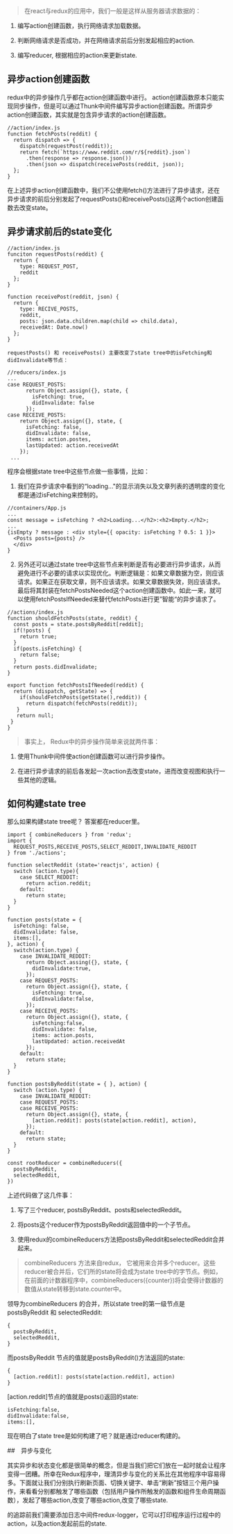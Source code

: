 > 在react与redux的应用中，我们一般是这样从服务器请求数据的：

1. 编写action创建函数，执行网络请求加载数据。

2. 判断网络请求是否成功，并在网络请求前后分别发起相应的action.

3. 编写reducer, 根据相应的action来更新state.


## 异步action创建函数

redux中的异步操作几乎都在action创建函数中进行。 action创建函数原本只能实现同步操作，但是可以通过Thunk中间件编写异步action创建函数。所谓异步action创建函数，其实就是包含异步请求的action创建函数。

```
//action/index.js
function fetchPosts(reddit) {
  return dispatch => {
    dispatch(requestPost(reddit));
    return fetch(`https://www.reddit.com/r/${reddit}.json`)
      .then(response => response.json())
      .then(json => dispatch(receivePosts(reddit, json));
  };
}

```

在上述异步action创建函数中，我们不公使用fetch()方法进行了异步请求，还在异步请求的前后分别发起了requestPosts()和receivePosts()这两个action创建函数去改变state。

## 异步请求前后的state变化

```
//action/index.js
funciton requestPosts(reddit) {
  return {
    type: REQUEST_POST,
    reddit
  };
}

function receivePost(reddit, json) {
  return {
    type: RECIVE_POSTS,
    reddit,
    posts: json.data.children.map(child => child.data),
    receivedAt: Date.now()
  };
}

requestPosts() 和 receivePosts() 主要改变了state tree中的isFetching和didInvalidate等节点：
```

```
//reducers/index.js
...
case REQUEST_POSTS:
      return Object.assign({}, state, {
        isFetching: true,
        didInvalidate: false
      });
case RECEIVE_POSTS:
    return Object.assign({}, state, {
      isFetching: false,
      didInvalidate: false,
      items: action.postes,
      lastUpdated: action.receivedAt
    });
 ...
```

程序会根据state tree中这些节点做一些事情，比如：

1. 我们在异步请求中看到的“loading..."的显示消失以及文章列表的透明度的变化都是通过isFetching来控制的。

```
//containers/App.js
...
const message = isFetching ? <h2>Loading...</h2>:<h2>Empty.</h2>;
...
{isEmpty ? message : <div style={{ opacity: isFetching ? 0.5: 1 }}>
  <Posts posts={posts} />
  </div>
}
```

2. 另外还可以通过state tree中这些节点来判断是否有必要进行异步请求，从而避免进行不必要的请求以实现优化。判断逻辑是：如果文章数据为空，则应该请求。如果正在获取文章，则不应该请求。如果文章数据失效，则应该请求。最后将其封装在fetchPostsNeeded这个action创建函数中。如此一来，就可以使用fetchPostsIfNeeded来替代fetchPosts进行更”智能“的异步请求了。

```
//actions/index.js
function shouldFetchPosts(state, reddit) {
  const posts = state.postsByReddit[reddit];
  if(!posts) {
    return true;
  }
  if(posts.isFetching) {
    return false;
  }
  return posts.didInvalidate;
}

export function fetchPostsIfNeeded(reddit) {
  return (dispatch, getState) => {
    if(shouldFetchPosts(getState(),reddit)) {
      return dispatch(fetchPosts(reddit));
   }
   return null;
 }
}
```

> 事实上， Redux中的异步操作简单来说就两件事：

1. 使用Thunk中间件使action创建函数可以进行异步操作。

2. 在进行异步请求的前后各发起一次action去改变state，进而改变视图和执行一些其他的逻辑。

## 如何构建state tree

那么如果构建state tree呢？ 答案都在reducer里。

```
import { combineReducers } from 'redux';
import {
  REQUEST_POSTS,RECEIVE_POSTS,SELECT_REDDIT,INVALIDATE_REDDIT
} from './actions';

function selectReddit (state='reactjs', action) {
  switch (action.type){
    case SELECT_REDDIT:
      return action.reddit;
    default:
      return state;
  }
}

function posts(state = {
  isFetching: false,
  didInvalidate: false,
  items:[],
}, action) {
  switch(action.type) {
    case INVALIDATE_REDDIT:
      return Object.assing({}, state, {
        didInvalidate:true,
      });
    case REQUEST_POSTS:
      return Object.assign({}, state, {
        isFetching: true,
        didInvalidate:false,
      });
    case RECEIVE_POSTS:
      return Object.assign({}, state, {
        isFetching:false,
        didInvalidate: false,
        items: action.posts,
        lastUpdated: action.receivedAt
      });
    default:
      return state;
  }
}

function postsByReddit(state = { }, action) {
  switch (action.type) {
    case INVALIDATE_REDDIT:
    case REQUEST_POSTS:
    case RECEIVE_POSTS:
      return Object.assign({}, state, {
        [action.reddit]: posts(state[action.reddit], action),
      });
    default:
      return state;
  }
}

const rootReducer = combineReducers({
  postsByReddit,
  selectedReddit,
})
```

上述代码做了这几件事：

1. 写了三个reducer, postsByReddit、posts和selectedReddit。

2. 将posts这个reducer作为postsByReddit返回值中的一个子节点。

3. 使用redux的combineReducers方法把postsByReddit和selectedReddit合并起来。

> combineReducers 方法来自redux， 它被用来合并多个reducer。这些reducer被合并后，它们所的state将会成为state tree中的字节点。例如，在前面的计数器程序中，combineReducers({counter})将会使得计数器的数值从state转移到state.counter中。

领导为combineReducers 的合并，所以state tree的第一级节点是postsByReddit 和 selectedReddit:

```
{
  postsByReddit,
  selectedReddit,
}
```
而postsByReddit 节点的值就是postsByReddit()方法返回的state:

```
{
  [action.reddit]: posts(state[action.reddit], action)
}
```
[action.reddit]节点的值就是posts()返回的state:

```
isFetching:false,
didInvalidate:false,
items:[],
```

现在明白了state tree是如何构建了吧？就是通过reducer构建的。

##　异步与变化

其实异步和状态变化都是很简单的概念，但是当我们把它们放在一起时就会让程序变得一团糟。所幸在Redux程序中，理清异步与变化的关系比在其他程序中容易得多。下面就让我们分别执行刷新页面、切换关键字、单击“刷新”按钮三个用户操作，来看看分别都触发了哪些函数（包括用户操作所触发的函数和组件生命周期函数），发起了哪些action,改变了哪些action,改变了哪些state.

的追踪前我们需要添加日志中间件redux-logger，它可以打印程序运行过程中的action，以及action发起前后的state.

